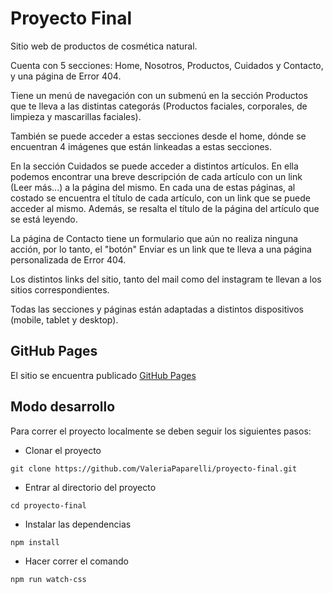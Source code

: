 # Proyecto Final
Sitio web de productos de cosmética natural. 

Cuenta con 5 secciones: Home, Nosotros, Productos, Cuidados y Contacto, y una página de Error 404. 

Tiene un menú de navegación con un submenú en la sección Productos que te lleva a las distintas categorás (Productos faciales, corporales, de limpieza y mascarillas faciales).

También se puede acceder a estas secciones desde el home, dónde se encuentran 4 imágenes que están linkeadas a estas secciones. 

En la sección Cuidados se puede acceder a distintos artículos. En ella podemos encontrar una breve descripción de cada artículo con un link (Leer más...) a la página del mismo. En cada una de estas páginas, al costado se encuentra el título de cada artículo, con un link que se puede acceder al mismo. Además, se resalta el título de la página del artículo que se está leyendo. 

La página de Contacto tiene un formulario que aún no realiza ninguna acción, por lo tanto, el "botón" Enviar es un link que te lleva a una página personalizada de Error 404. 

Los distintos links del sitio, tanto del mail como del instagram te llevan a los sitios correspondientes. 

Todas las secciones y páginas están adaptadas a distintos dispositivos (mobile, tablet y desktop).

## GitHub Pages
El sitio se encuentra publicado [GitHub Pages](https://valeriapaparelli.github.io/proyecto-final/)

## Modo desarrollo
Para correr el proyecto localmente se deben seguir los siguientes pasos:
- Clonar el proyecto

`git clone https://github.com/ValeriaPaparelli/proyecto-final.git`

- Entrar al directorio del proyecto
  
`cd proyecto-final`

- Instalar las dependencias
 
`npm install`

- Hacer correr el comando
 
`npm run watch-css`



